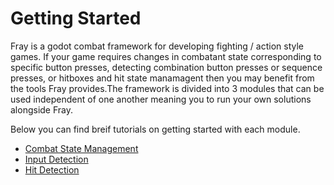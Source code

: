 # Getting Started

Fray is a godot combat framework for developing fighting / action style games. If your game requires changes in combatant state corresponding to specific button presses, detecting combination button presses or sequence presses, or hitboxes and hit state manamagent then you may benefit from the tools Fray provides.The framework is divided into 3 modules that can be used independent of one another meaning you to run your own solutions alongside Fray.

Below you can find breif tutorials on getting started with each module.

- [Combat State Management](./combat_state_management.md)
- [Input Detection](./input_detection.md)
- [Hit Detection](./hit_detection.md)
